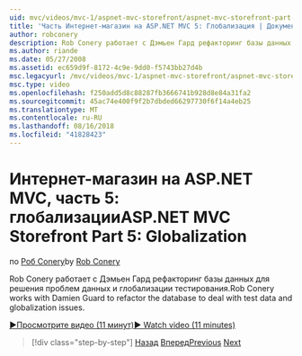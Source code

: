```yaml
---
uid: mvc/videos/mvc-1/aspnet-mvc-storefront/aspnet-mvc-storefront-part-5-globalization
title: 'Часть Интернет-магазин на ASP.NET MVC 5: Глобализация | Документация Майкрософт'
author: robconery
description: Rob Conery работает с Дэмьен Гард рефакторинг базы данных для решения проблем данных и глобализации тестирования.
ms.author: riande
ms.date: 05/27/2008
ms.assetid: ec659d9f-8172-4c9e-9dd0-f5743bb27d4b
msc.legacyurl: /mvc/videos/mvc-1/aspnet-mvc-storefront/aspnet-mvc-storefront-part-5-globalization
msc.type: video
ms.openlocfilehash: f250add5d8c88287fb3666741b928d8e84a31fa2
ms.sourcegitcommit: 45ac74e400f9f2b7dbded66297730f6f14a4eb25
ms.translationtype: MT
ms.contentlocale: ru-RU
ms.lasthandoff: 08/16/2018
ms.locfileid: "41828423"
---
```

<a name="aspnet-mvc-storefront-part-5-globalization"></a><span data-ttu-id="4e963-103">Интернет-магазин на ASP.NET MVC, часть 5: глобализации</span><span class="sxs-lookup"><span data-stu-id="4e963-103">ASP.NET MVC Storefront Part 5: Globalization</span></span>
====================
<span data-ttu-id="4e963-104">по [Роб Conery](https://github.com/robconery)</span><span class="sxs-lookup"><span data-stu-id="4e963-104">by [Rob Conery](https://github.com/robconery)</span></span>

<span data-ttu-id="4e963-105">Rob Conery работает с Дэмьен Гард рефакторинг базы данных для решения проблем данных и глобализации тестирования.</span><span class="sxs-lookup"><span data-stu-id="4e963-105">Rob Conery works with Damien Guard to refactor the database to deal with test data and globalization issues.</span></span>

[<span data-ttu-id="4e963-106">&#9654;Просмотрите видео (11 минут)</span><span class="sxs-lookup"><span data-stu-id="4e963-106">&#9654; Watch video (11 minutes)</span></span>](https://channel9.msdn.com/Blogs/ASP-NET-Site-Videos/aspnet-mvc-storefront-part-5-globalization)

> [!div class="step-by-step"]
> <span data-ttu-id="4e963-107">[Назад](aspnet-mvc-storefront-part-4-linq-to-sql-spike.md)
> [Вперед](aspnet-mvc-storefront-part-6-finishing-the-repository-and-initial-ui-work.md)</span><span class="sxs-lookup"><span data-stu-id="4e963-107">[Previous](aspnet-mvc-storefront-part-4-linq-to-sql-spike.md)
[Next](aspnet-mvc-storefront-part-6-finishing-the-repository-and-initial-ui-work.md)</span></span>
